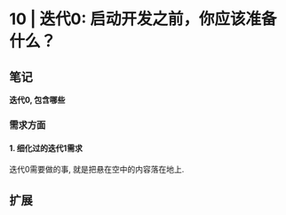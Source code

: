 # 10 | 迭代0: 启动开发之前，你应该准备什么？

## 笔记

**迭代0, 包含哪些**

### 需求方面

#### 1. 细化过的迭代1需求

迭代0需要做的事, 就是把悬在空中的内容落在地上.

## 扩展